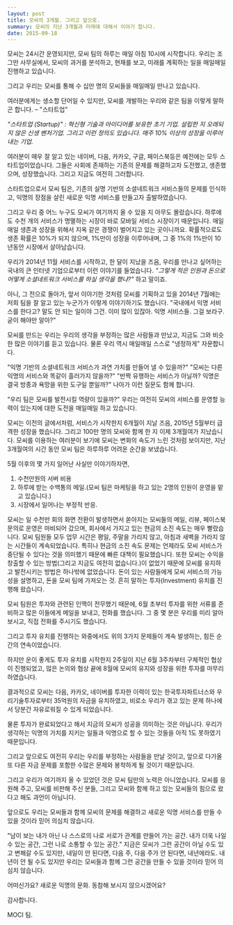```yaml
---
layout: post
title: 모씨의 3개월. 그리고 앞으로.
summary: 모씨의 지난 3개월과 미래에 대해서 이야기 합니다.
date: 2015-09-18
---
```

모씨는 24시간 운영되지만, 모씨 팀의 하루는 매일 아침 10시에 시작합니다. 
우리는 조그만 사무실에서, 모씨의 과거를 분석하고, 현재를 보고, 미래를 계획하는 일을 매일매일 진행하고 있습니다. 

그리고 우리는 모씨를 통해 수 십만 명의 모씨들을 매일매일 만나고 있습니다.

여러분에게는 생소할 단어일 수 있지만, 모씨를 개발하는 우리와 같은 팀을 이렇게 말하곤 합니다. – "스타트업"

_"스타트업 (Startup)" : 혁신형 기술과 아이디어를 보유한 초기 기업. 설립한 지 오래되지 않은 신생 벤처기업. 
그리고 이런 정의도 있습니다.  매주 10% 이상의 성장을 이루어내는 기업._

여러분이 매우 잘 알고 있는 네이버, 다음, 카카오, 구글, 페이스북등은 예전에는 모두 스타트업이었습니다. 그들은
사회에 존재하는 기존의 문제를 해결하고자 도전했고, 생존했으며, 성장했습니다. 그리고 지금도 여전히 그러합니다. 

스타트업으로서 모씨 팀은, 기존의 실명 기반의 소셜네트워크 서비스들의 문제를 인식하고, 익명의 장점을 살린 새로운
익명 서비스를 만들고자 출발하였습니다. 

그리고 우리 중 어느 누구도 모씨가 여기까지 올 수 있을 지 아무도 몰랐습니다. 하루에도 수천 개의 서비스가
명멸하는 시장이 바로 모바일 서비스 시장이기 때문입니다. 매일매일 생존과 성장을 위해서 지옥 같은 경쟁이 벌어지고
있는 곳이니까요. 확률적으로도 생존 확률은 10%가 되지 않으며, 1%만이 성장을 이루어내며, 그 중 1%의 1%만이 10년동안 시장에서 살아남습니다.  

우리가 2014년 11월 서비스를 시작하고, 한 달이 지났을 즈음, 우리를 만나고 싶어하는 국내의 큰 인터넷 기업으로부터
이런 이야기를 들었습니다. _"그렇게 적은 인원과 돈으로 어떻게 소셜네트워크 서비스를 하실 생각을 했냐?"_ 하고 말이죠.

아니, 그 전으로 돌아가, 앞서 이야기한 것처럼 모씨를 기획하고 있을 2014년 7월에는 저희 팀을 잘 알고 있는 누군가가
이렇게 이야기하기도 했습니다. "국내에서 익명 서비스를 한다고? 말도 안 되는 일이야 그건. 이미 많이 있잖아.
익명 서비스들. 그걸 보라구. 굳이 해야만 알아?"

모씨를 만드는 우리는 우리의 생각을 부정하는 많은 사람들과 만났고, 지금도 그와 비슷한 많은 이야기를 듣고 있습니다.
물론 우리 역시 매일매일 스스로 "냉정하게" 자문합니다. 

"익명 기반의 소셜네트워크 서비스가 과연 가치를 만들어 낼 수 있을까?" 
"모씨는 다른 익명의 서비스와 똑같이 흘러가지 않을까?"
"반짝 유행하는 서비스가 아닐까? 익명은 결국 방종과 욕망을 위한 도구일 뿐일까?"
나아가 이런 질문도 함께 합니다.

"우리 팀은 모씨를 발전시킬 역량이 있을까?"
우리는 여전히 모씨의 서비스를 운영할 능력이 있는지에 대한 도전을 매일매일 하고 있습니다.

모씨는 이전의 글에서처럼, 서비스가 시작한지 6개월이 지날 즈음, 2015년 5월부터 급격한 성장을 했습니다. 그리고 100만
명의 모씨와 함께 한 지 이제 3개월여가 지났습니다. 모씨를 이용하는 여러분이 보기에 모씨는 변화의 속도가 느린 것처럼
보이지만, 지난 3개월여의 시간 동안 모씨 팀은 하루하루 어려운 순간을 보냈습니다. 

5월 이후의 몇 가지 일어난 사실만 이야기하자면,

1. 수천만원의 서버 비용
2. 하루에 받는 수백통의 메일.(모씨 팀은 마케팅을 하고 있는 2명의 인원이 운영을 맡고 있습니다.) 
3. 시장에서 일어나는 부정적 반응.

모씨는 일 수천만 회의 화면 전환이 발생하면서 쏟아지는 모씨들의 메일, 리뷰, 페이스북 문의로 운영은 마비되어 갔으며,
회사에서 가지고 있는 현금의 소진 속도는 매우 빨랐습니다. 모씨 팀원들 모두 업무 시간은 평일, 주말을 가리지 않고,
아침과 새벽을 가라지 않는 시간들이 계속되었습니다. 
특히나 현금의 소진 속도 문제는 언제라도 모씨 서비스가 중단될 수 있다는 것을 의미했기 때문에 빠른 대책이 필요했습니다.
또한 모씨는 수익을 창출할 수 있는 방법(그리고 지금도 여전히 없습니다.)이 없었기 때문에 모씨를 유지하고 발전시키는
방법은 하나밖에 없었습니다. 돈이 있는 사람들에게 모씨 서비스의 가능성을 설명하고, 돈을 모씨 팀에 가져오는 것.
흔히 말하는 투자(Investment) 유치를 진행해 왔습니다.

모씨 팀원은 투자와 관련된 인맥이 전무했기 때문에, 6월 초부터 투자를 위한 서류를 준비하고 많은 이들에게 메일을 보내고,
전화를 했습니다. 그 중 몇 분은 우리를 미리 알아보시고, 직접 전화를 주시기도 했습니다. 

그리고 투자 유치를 진행하는 와중에서도 위의 3가지 문제들이 계속 발생하는, 힘든 순간의 연속이었습니다.

하지만 운이 좋게도 투자 유치를 시작한지 2주일이 지난 6월 3주차부터 구체적인 협상이 진행되었고, 많은 논의와 협상 끝에
8월에 모씨의 유지와 성장을 위한 투자를 마무리하였습니다. 

결과적으로 모씨는 다음, 카카오, 네이버를 투자한 이력이 있는 한국투자파트너스와 우리기술투자로부터 35억원의 자금을
유치하였고, 비로소 우리가 겪고 있는 문제 하나에서 당분간 자유로워질 수 있게 되었습니다. 

물론 투자가 완료되었다고 해서 지금의 모씨가 성공을 의미하는 것은 아닙니다. 
우리가 생각하는 익명의 가치를 지키는 일들과 익명으로 할 수 있는 것들을 아직 1도 못하였기 때문입니다. 

그리고 앞으로도 여전히 우리는 우리를 부정하는 사람들을 만날 것이고, 앞으로 다가올 또 다른 자금 문제를 포함한 수많은
문제와 봉착하게 될 것이기 때문입니다. 

그리고 우리가 여기까지 올 수 있었던 것은 모씨 팀만의 노력은 아니었습니다. 모씨를 응원해 주고, 모씨를 비판해 주신 분들,
그리고 모씨와 함께 하고 있는 모씨들의 힘으로 왔다고 해도 과언이 아닙니다. 

앞으로도 우리는 모씨들과 함께 모씨의 문제를 해결하고 새로운 익명 서비스를 만들 수 있을 것이라 믿어 의심치 않습니다.

"남이 보는 내가 아닌 나 스스로의 나로 서로가 관계를 만들어 가는 공간.  내가 더욱 나일 수 있는 공간, 그런 나로 소통할
수 있는 공간." 지금은 모씨가 그런 공간이 아닐 수도 있고 변해갈 수도 있지만, 내일이 안 된다면, 다음 주, 다음 주가
안 된다면, 내년에라도. 내년이 안 될 수도 있지만 우리는 모씨들과 함께 그런 공간을 만들 수 있을 것이라 믿어 의심치 않습니다. 

어떠신가요? 새로운 익명의 문화. 동참해 보시지 않으시겠어요?

감사합니다.

MOCI 팀. 
